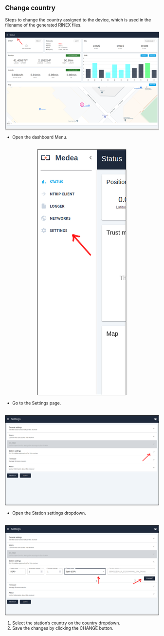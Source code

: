 ## Change country

Steps to change the country assigned to the device, which is used in the filename of the generated RINEX files.

<img src="/images/change_country_1.png" style="width: auto; border: 1px solid black;" />

- Open the dashboard Menu.
<div style="margin: 2rem"></div>

<div width="100%" align="center">
    <img src="/images/change_country_2.png" style="width: auto; border: 1px solid black;" />   
</div>

- Go to the Settings page.
<div style="margin: 2rem"></div>

<img src="/images/change_country_3.png" style="width: auto; border: 1px solid black;" />

- Open the Station settings dropdown.
<div style="margin: 2rem"></div>

<img src="/images/change_country_4.png" style="width: auto; border: 1px solid black;" />

1. Select the station’s country on the country dropdown.
2. Save the changes by clicking the CHANGE button.

<div style="margin: 2rem"></div>